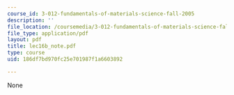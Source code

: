 ```yaml
---
course_id: 3-012-fundamentals-of-materials-science-fall-2005
description: ''
file_location: /coursemedia/3-012-fundamentals-of-materials-science-fall-2005/186df7bd970fc25e701987f1a6603892_lec16b_note.pdf
file_type: application/pdf
layout: pdf
title: lec16b_note.pdf
type: course
uid: 186df7bd970fc25e701987f1a6603892

---
```

None